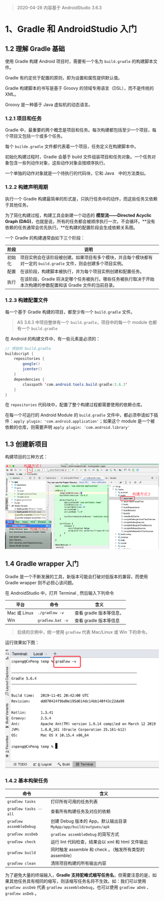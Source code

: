 >2020-04-28 内容基于 AndroidStudio 3.6.3


# 1、Gradle 和 AndroidStudio 入门

## 1.2 理解 Gradle 基础

使用 Gradle 构建 Android 项目时，需要有一个名为 `build.gradle` 的构建脚本文件。

Gradle 有约定优于配置的原则，即为设置和属性提供默认值。

Gradle 构建脚本的书写是基于 Groovy 的领域专用语言（DSL），而不是传统的 XML。

Groovy 是一种基于 Java 虚拟机的动态语言。

### 1.2.1 项目和任务

Gradle 中，最重要的两个概念是项目和任务。每次构建都包括至少一个项目，每个项目又包括一个或多个任务。

每个 `builde.gradle` 文件都代表着一个项目，任务定义在构建脚本中。

初始化构建过程时，Gradle 会基于 build 文件组装项目和任务对象。一个任务对象包含一些列动作对象，这些动作对象会按顺序执行。

一个单独的动作对象就是一个待执行的代码块，它和 Java　中的方法类似。

### 1.2.2 构建声明周期

执行一个 Gradle 构建最简单的形式是，只执行任务中的动作，而这些任务又依赖于其他任务。

为了简化构建过程，构建工具会新建一个动态的 **模型流——Directed Acyclic Graph (DAG)**，也就是说，所有的任务都会被顺序执行一次，不会循环。**没有依赖的任务通常会优先执行。**在构建的配置阶段会生成依赖关系图。

一个 Gradle 的构建通常由如下三个阶段：

阶段 | 说明
---|---
初始化 | 项目实例会在该阶段被创建。如果项目有多个模块，并且每个模块都有对一定的 `build.gradle` 文件，则会创建多个项目实例。
配置 | 在该阶段，构建脚本被执行，并为每个项目实例创建和配置任务。
执行 | 在该阶段，Gradle 将决定哪个任务被执行。哪些任务被执行取决于开始本次构建的参数配置和该 Gradle 文件的当前目录。
 
### 1.2.3 构建配置文件

每一个基于 Gradle 构建的项目，都至少有一个 `build.gradle` 文件。

> AS 3.6.3 中项目整体有一个 `build.gradle`，项目中的每一个 module 也都有一个 `build.gradle`

在 Android 的构建文件中，有一些元素是必须的：

```java
// 项目的 build.gradle 
buildscript {
    repositories {
        google()
        jcenter()  
    }
    dependencies {
        classpath 'com.android.tools.build:gradle:3.6.3'
    }
}
```

在 `repositories` 代码块中，配置了整个构建过程都需要使用的依赖仓库。

在每一个可运行的 Android Module 的 `build.gradle` 文件中，都必须申请如下插件：`apply plugin: 'com.android.application'`；如果这个 module 是一个被依赖的仓库，则需要声明 `apply plugin: 'com.android.library'`
  
## 1.3 创建新项目

构建项目的三种方式：

![](pics/1-1-构建项目的方式.png)

## 1.4 Gradle wrapper 入门

Gradle 是一个不断发展的工具，新版本可能会打破对低版本的兼容，而使用 Gradle wrapper 则不必担心该问题。

在 AndroidStudio 中，打开 Terminal , 然后输入下列命令

平台 | 命令 | 含义
---|---|---
Mac 或 Linux | `./gradlew -v`  | 查看 gradle 版本等信息，
Win | `gradlew.bat -v `| 查看 gradle 版本等信息

> 后续的示例中，统一使用 `gradlew` 代表 Mac/Linux 或 Win 下的命令。

运行效果如下图：

![](pics/1-2-查看gradle版本信息.png)

### 1.4.2 基本构架任务

命令 | 含义
---|---
 `gradlew tasks` | 打印所有可用的任务列表
 `gradlew tasks --all` | 查看所有构建任务及对应的依赖
 `gradlew assembleDebug` | 创建 Debug 版本的 App。默认输出目录`MyApp/app/build/outpues/apk` 
 `gradlew assDeb` | `gradlew assembleDebug` 的简写方式
 `gradlew check` | 运行 lint 代码检查，结果会以 xml 和 html 文件输出
 `gradlew build` | 同时触发 assemble 和 check 。（触发所有类型的 assemble）
 `gradlew clean` | 清除项目构建的所有输出内容
  
 为了避免大量的终端输入，**Gradle 支持驼峰式缩写任务名**，但需要注意的是，如果其他任务具有相同的缩写，则该缩写任务名将不生效。如：我们可以使用  `gradlew assDeb` 代表 `gradlew assembleDebug`，也可以使用 `gradlew aDeb` 、`gradlew asDeb` 。
 
 
  

